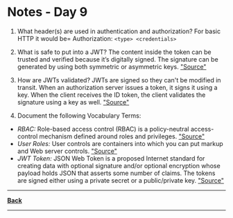 # Notes - Day 9

1. What header(s) are used in authentication and authorization? For basic HTTP it would be= Authorization: `<type> <credentials>`

2. What is safe to put into a JWT? The content inside the token can be trusted and verified because it’s digitally signed. The signature can be generated by using both symmetric or asymmetric keys. <a href = "https://www.bbva.com/en/json-web-tokens-jwt-how-to-use-them-safely/">"Source"</a>

3. How are JWTs validated? JWTs are signed so they can't be modified in transit. When an authorization server issues a token, it signs it using a key. When the client receives the ID token, the client validates the signature using a key as well. <a href = "https://dev.to/kimmaida/signing-and-validating-json-web-tokens-jwt-for-everyone-25fb#:~:text=JWTs%20are%20signed%20so%20they,using%20a%20key%20as%20well.">"Source"</a>

4. Document the following Vocabulary Terms:

- *RBAC:* Role-based access control (RBAC) is a policy-neutral access-control mechanism defined around roles and privileges. <a href = "https://en.wikipedia.org/wiki/Role-based_access_control">"Source"</a>
- *User Roles:* User controls are containers into which you can put markup and Web server controls. <a href = "https://docs.microsoft.com/en-us/previous-versions/aspnet/fb3w5b53(v=vs.100)#:~:text=User%20controls%20are%20containers%20into,derives%20from%20Control%20or%20WebControl.">"Source"</a>
- *JWT Token:* JSON Web Token is a proposed Internet standard for creating data with optional signature and/or optional encryption whose payload holds JSON that asserts some number of claims. The tokens are signed either using a private secret or a public/private key. <a href = "https://en.wikipedia.org/wiki/JSON_Web_Token">"Source"</a>

---
<a href = "https://github.com/scottie-l/reading-notes/tree/main/reading-notes-401">**Back**</a>

---
